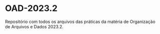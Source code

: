 # OAD-2023.2
Repositório com todos os arquivos das práticas da matéria de Organização de Arquivos e Dados 2023.2.
